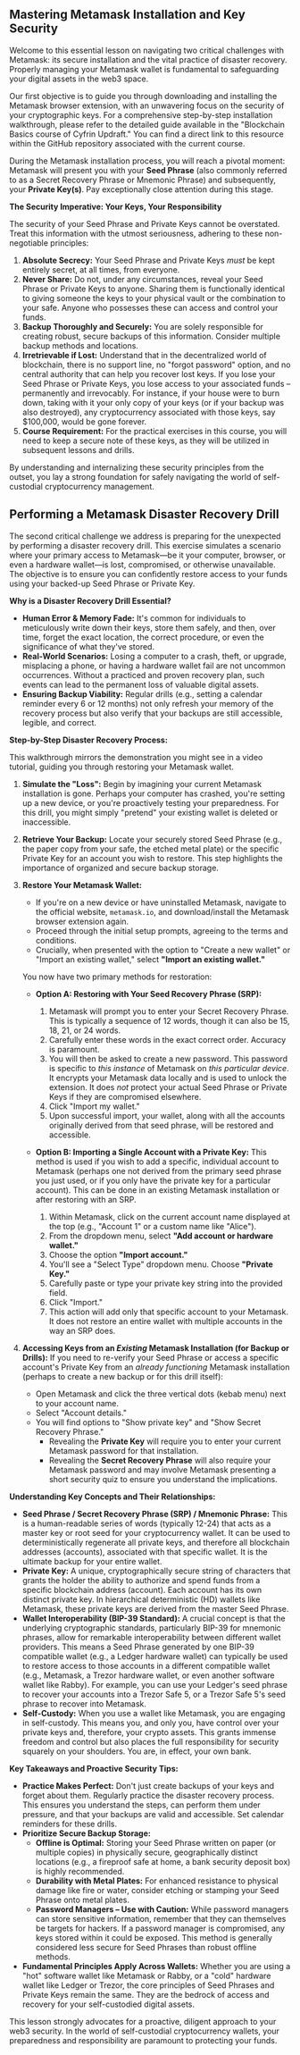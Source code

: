 ## Mastering Metamask Installation and Key Security

Welcome to this essential lesson on navigating two critical challenges with Metamask: its secure installation and the vital practice of disaster recovery. Properly managing your Metamask wallet is fundamental to safeguarding your digital assets in the web3 space.

Our first objective is to guide you through downloading and installing the Metamask browser extension, with an unwavering focus on the security of your cryptographic keys. For a comprehensive step-by-step installation walkthrough, please refer to the detailed guide available in the "Blockchain Basics course of Cyfrin Updraft." You can find a direct link to this resource within the GitHub repository associated with the current course.

During the Metamask installation process, you will reach a pivotal moment: Metamask will present you with your **Seed Phrase** (also commonly referred to as a Secret Recovery Phrase or Mnemonic Phrase) and subsequently, your **Private Key(s)**. Pay exceptionally close attention during this stage.

**The Security Imperative: Your Keys, Your Responsibility**

The security of your Seed Phrase and Private Keys cannot be overstated. Treat this information with the utmost seriousness, adhering to these non-negotiable principles:

1.  **Absolute Secrecy:** Your Seed Phrase and Private Keys *must* be kept entirely secret, at all times, from everyone.
2.  **Never Share:** Do not, under any circumstances, reveal your Seed Phrase or Private Keys to anyone. Sharing them is functionally identical to giving someone the keys to your physical vault or the combination to your safe. Anyone who possesses these can access and control your funds.
3.  **Backup Thoroughly and Securely:** You are solely responsible for creating robust, secure backups of this information. Consider multiple backup methods and locations.
4.  **Irretrievable if Lost:** Understand that in the decentralized world of blockchain, there is no support line, no "forgot password" option, and no central authority that can help you recover lost keys. If you lose your Seed Phrase or Private Keys, you lose access to your associated funds – permanently and irrevocably. For instance, if your house were to burn down, taking with it your only copy of your keys (or if your backup was also destroyed), any cryptocurrency associated with those keys, say $100,000, would be gone forever.
5.  **Course Requirement:** For the practical exercises in this course, you will need to keep a secure note of these keys, as they will be utilized in subsequent lessons and drills.

By understanding and internalizing these security principles from the outset, you lay a strong foundation for safely navigating the world of self-custodial cryptocurrency management.

## Performing a Metamask Disaster Recovery Drill

The second critical challenge we address is preparing for the unexpected by performing a disaster recovery drill. This exercise simulates a scenario where your primary access to Metamask—be it your computer, browser, or even a hardware wallet—is lost, compromised, or otherwise unavailable. The objective is to ensure you can confidently restore access to your funds using your backed-up Seed Phrase or Private Key.

**Why is a Disaster Recovery Drill Essential?**

*   **Human Error & Memory Fade:** It's common for individuals to meticulously write down their keys, store them safely, and then, over time, forget the exact location, the correct procedure, or even the significance of what they've stored.
*   **Real-World Scenarios:** Losing a computer to a crash, theft, or upgrade, misplacing a phone, or having a hardware wallet fail are not uncommon occurrences. Without a practiced and proven recovery plan, such events can lead to the permanent loss of valuable digital assets.
*   **Ensuring Backup Viability:** Regular drills (e.g., setting a calendar reminder every 6 or 12 months) not only refresh your memory of the recovery process but also verify that your backups are still accessible, legible, and correct.

**Step-by-Step Disaster Recovery Process:**

This walkthrough mirrors the demonstration you might see in a video tutorial, guiding you through restoring your Metamask wallet.

1.  **Simulate the "Loss":**
    Begin by imagining your current Metamask installation is gone. Perhaps your computer has crashed, you're setting up a new device, or you're proactively testing your preparedness. For this drill, you might simply "pretend" your existing wallet is deleted or inaccessible.

2.  **Retrieve Your Backup:**
    Locate your securely stored Seed Phrase (e.g., the paper copy from your safe, the etched metal plate) or the specific Private Key for an account you wish to restore. This step highlights the importance of organized and secure backup storage.

3.  **Restore Your Metamask Wallet:**
    *   If you're on a new device or have uninstalled Metamask, navigate to the official website, `metamask.io`, and download/install the Metamask browser extension again.
    *   Proceed through the initial setup prompts, agreeing to the terms and conditions.
    *   Crucially, when presented with the option to "Create a new wallet" or "Import an existing wallet," select **"Import an existing wallet."**

    You now have two primary methods for restoration:

    *   **Option A: Restoring with Your Seed Recovery Phrase (SRP):**
        1.  Metamask will prompt you to enter your Secret Recovery Phrase. This is typically a sequence of 12 words, though it can also be 15, 18, 21, or 24 words.
        2.  Carefully enter these words in the exact correct order. Accuracy is paramount.
        3.  You will then be asked to create a new password. This password is specific to *this instance* of Metamask on *this particular device*. It encrypts your Metamask data locally and is used to unlock the extension. It does *not* protect your actual Seed Phrase or Private Keys if they are compromised elsewhere.
        4.  Click "Import my wallet."
        5.  Upon successful import, your wallet, along with all the accounts originally derived from that seed phrase, will be restored and accessible.

    *   **Option B: Importing a Single Account with a Private Key:**
        This method is used if you wish to add a specific, individual account to Metamask (perhaps one not derived from the primary seed phrase you just used, or if you only have the private key for a particular account). This can be done in an existing Metamask installation or after restoring with an SRP.
        1.  Within Metamask, click on the current account name displayed at the top (e.g., "Account 1" or a custom name like "Alice").
        2.  From the dropdown menu, select **"Add account or hardware wallet."**
        3.  Choose the option **"Import account."**
        4.  You'll see a "Select Type" dropdown menu. Choose **"Private Key."**
        5.  Carefully paste or type your private key string into the provided field.
        6.  Click "Import."
        7.  This action will add only that specific account to your Metamask. It does not restore an entire wallet with multiple accounts in the way an SRP does.

4.  **Accessing Keys from an *Existing* Metamask Installation (for Backup or Drills):**
    If you need to re-verify your Seed Phrase or access a specific account's Private Key from an *already functioning* Metamask installation (perhaps to create a new backup or for this drill itself):
    *   Open Metamask and click the three vertical dots (kebab menu) next to your account name.
    *   Select "Account details."
    *   You will find options to "Show private key" and "Show Secret Recovery Phrase."
        *   Revealing the **Private Key** will require you to enter your current Metamask password for that installation.
        *   Revealing the **Secret Recovery Phrase** will also require your Metamask password and may involve Metamask presenting a short security quiz to ensure you understand the implications.

**Understanding Key Concepts and Their Relationships:**

*   **Seed Phrase / Secret Recovery Phrase (SRP) / Mnemonic Phrase:** This is a human-readable series of words (typically 12-24) that acts as a master key or root seed for your cryptocurrency wallet. It can be used to deterministically regenerate all private keys, and therefore all blockchain addresses (accounts), associated with that specific wallet. It is the ultimate backup for your entire wallet.
*   **Private Key:** A unique, cryptographically secure string of characters that grants the holder the ability to authorize and spend funds from a specific blockchain address (account). Each account has its own distinct private key. In hierarchical deterministic (HD) wallets like Metamask, these private keys are derived from the master Seed Phrase.
*   **Wallet Interoperability (BIP-39 Standard):** A crucial concept is that the underlying cryptographic standards, particularly BIP-39 for mnemonic phrases, allow for remarkable interoperability between different wallet providers. This means a Seed Phrase generated by one BIP-39 compatible wallet (e.g., a Ledger hardware wallet) can typically be used to restore access to those accounts in a different compatible wallet (e.g., Metamask, a Trezor hardware wallet, or even another software wallet like Rabby). For example, you can use your Ledger's seed phrase to recover your accounts into a Trezor Safe 5, or a Trezor Safe 5's seed phrase to recover into Metamask.
*   **Self-Custody:** When you use a wallet like Metamask, you are engaging in self-custody. This means you, and only you, have control over your private keys and, therefore, your crypto assets. This grants immense freedom and control but also places the full responsibility for security squarely on your shoulders. You are, in effect, your own bank.

**Key Takeaways and Proactive Security Tips:**

*   **Practice Makes Perfect:** Don't just create backups of your keys and forget about them. Regularly practice the disaster recovery process. This ensures you understand the steps, can perform them under pressure, and that your backups are valid and accessible. Set calendar reminders for these drills.
*   **Prioritize Secure Backup Storage:**
    *   **Offline is Optimal:** Storing your Seed Phrase written on paper (or multiple copies) in physically secure, geographically distinct locations (e.g., a fireproof safe at home, a bank security deposit box) is highly recommended.
    *   **Durability with Metal Plates:** For enhanced resistance to physical damage like fire or water, consider etching or stamping your Seed Phrase onto metal plates.
    *   **Password Managers – Use with Caution:** While password managers can store sensitive information, remember that they can themselves be targets for hackers. If a password manager is compromised, any keys stored within it could be exposed. This method is generally considered less secure for Seed Phrases than robust offline methods.
*   **Fundamental Principles Apply Across Wallets:** Whether you are using a "hot" software wallet like Metamask or Rabby, or a "cold" hardware wallet like Ledger or Trezor, the core principles of Seed Phrases and Private Keys remain the same. They are the bedrock of access and recovery for your self-custodied digital assets.

This lesson strongly advocates for a proactive, diligent approach to your web3 security. In the world of self-custodial cryptocurrency wallets, your preparedness and responsibility are paramount to protecting your funds.